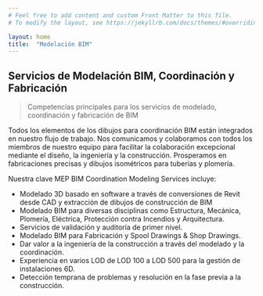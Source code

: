 ```yaml
---
# Feel free to add content and custom Front Matter to this file.
# To modify the layout, see https://jekyllrb.com/docs/themes/#overriding-theme-defaults

layout: home
title:  "Modelación BIM"
---
```


Servicios de Modelación BIM, Coordinación y Fabricación
-------------------------------------------------------

> Competencias principales para los servicios de modelado, coordinación y fabricación de BIM

Todos los elementos de los dibujos para coordinación BIM están integrados en nuestro flujo de trabajo. Nos comunicamos y colaboramos con todos los miembros de nuestro equipo para facilitar la colaboración excepcional mediante el diseño, la ingeniería y la construcción. Prosperamos en fabricaciones precisas y dibujos isométricos para tuberías y plomería.


Nuestra clave MEP BIM Coordination Modeling Services incluye:

- Modelado 3D basado en software a través de conversiones de Revit desde CAD y extracción de dibujos de construcción de BIM
- Modelado BIM para diversas disciplinas como Estructura, Mecánica, Plomería, Eléctrica,  Protección contra Incendios y Arquitectura.
- Servicios de validación y auditoría de primer nivel.
- Modelado BIM para Fabricación y Spool Drawings & Shop Drawings.
- Dar valor a la ingeniería de la construcción a través del modelado y la coordinación.
- Experiencia en varios LOD de LOD 100 a LOD 500 para la gestión de instalaciones 6D.
- Detección temprana de problemas y resolución en la fase previa a la construcción.

